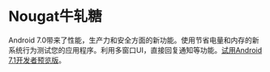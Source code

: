 # Nougat牛轧糖

Android 7.0带来了性能，生产力和安全方面的新功能。使用节省电量和内存的新系统行为测试您的应用程序。利用多窗口UI，直接回复通知等功能。[试用Android 7.1开发者预览版](https://developer.android.com/preview/index.html)。
